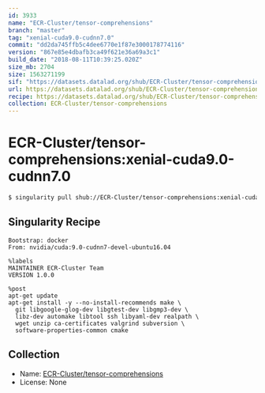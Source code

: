 ```yaml
---
id: 3933
name: "ECR-Cluster/tensor-comprehensions"
branch: "master"
tag: "xenial-cuda9.0-cudnn7.0"
commit: "dd2da745ffb5c4dee6770e1f87e3000178774116"
version: "867e85e4dbafb3ca49f621e36a69a3c1"
build_date: "2018-08-11T10:39:25.020Z"
size_mb: 2704
size: 1563271199
sif: "https://datasets.datalad.org/shub/ECR-Cluster/tensor-comprehensions/xenial-cuda9.0-cudnn7.0/2018-08-11-dd2da745-867e85e4/867e85e4dbafb3ca49f621e36a69a3c1.simg"
url: https://datasets.datalad.org/shub/ECR-Cluster/tensor-comprehensions/xenial-cuda9.0-cudnn7.0/2018-08-11-dd2da745-867e85e4/
recipe: https://datasets.datalad.org/shub/ECR-Cluster/tensor-comprehensions/xenial-cuda9.0-cudnn7.0/2018-08-11-dd2da745-867e85e4/Singularity
collection: ECR-Cluster/tensor-comprehensions
---
```


# ECR-Cluster/tensor-comprehensions:xenial-cuda9.0-cudnn7.0

```bash
$ singularity pull shub://ECR-Cluster/tensor-comprehensions:xenial-cuda9.0-cudnn7.0
```

## Singularity Recipe

```singularity
Bootstrap: docker
From: nvidia/cuda:9.0-cudnn7-devel-ubuntu16.04

%labels
MAINTAINER ECR-Cluster Team
VERSION 1.0.0

%post
apt-get update
apt-get install -y --no-install-recommends make \
  git libgoogle-glog-dev libgtest-dev libgmp3-dev \
  libz-dev automake libtool ssh libyaml-dev realpath \
  wget unzip ca-certificates valgrind subversion \
  software-properties-common cmake
```

## Collection

 - Name: [ECR-Cluster/tensor-comprehensions](https://github.com/ECR-Cluster/tensor-comprehensions)
 - License: None

